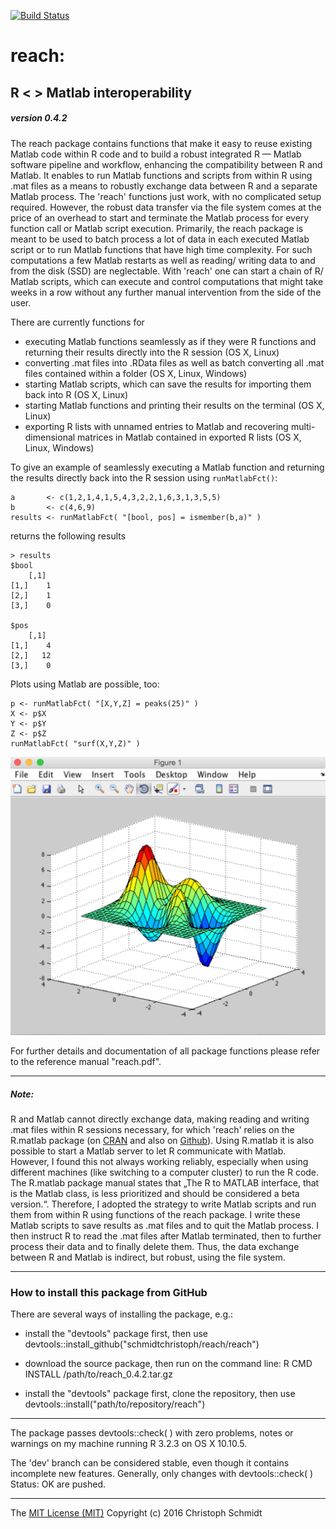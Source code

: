 [![Build Status](https://travis-ci.org/schmidtchristoph/reach.svg?branch=master)](https://travis-ci.org/schmidtchristoph/reach)

# reach:
## R < > Matlab interoperability
##### version 0.4.2

The reach package contains functions that make it easy to reuse existing Matlab code within R code and to build a robust integrated R — Matlab software pipeline and workflow, enhancing the compatibility between R and Matlab. It enables to run Matlab functions and scripts from within R using .mat files as a means to robustly exchange data between R and a separate Matlab process. The 'reach' functions just work, with no complicated setup required. However, the robust data transfer via the file system comes at the price of an overhead to start and terminate the Matlab process for every function call or Matlab script execution. Primarily, the reach package is meant to be used to batch process a lot of data in each executed Matlab script or to run Matlab functions that have high time complexity. For such computations a few Matlab restarts as well as reading/ writing data to and from the disk (SSD) are neglectable. With 'reach' one can start a chain of R/ Matlab scripts, which can execute and control computations that might take weeks in a row without any further manual intervention from the side of the user.

There are currently functions for

- executing Matlab functions seamlessly as if they were R functions and returning their results directly into the R session (OS X, Linux)
- converting .mat files into .RData files as well as batch converting all .mat files contained within a folder (OS X, Linux, Windows)
- starting Matlab scripts, which can save the results for importing them back into R (OS X, Linux)
- starting Matlab functions and printing their results on the terminal (OS X, Linux)
- exporting R lists with unnamed entries to Matlab and recovering multi-dimensional matrices in Matlab contained in exported R lists (OS X, Linux, Windows)

To give an example of seamlessly executing a Matlab function and returning the results directly back into the R session using ```runMatlabFct()```:
```
a       <- c(1,2,1,4,1,5,4,3,2,2,1,6,3,1,3,5,5)
b       <- c(4,6,9)
results <- runMatlabFct( "[bool, pos] = ismember(b,a)" )
```

returns the following results

```
> results
$bool
    [,1]
[1,]    1
[2,]    1
[3,]    0

$pos
    [,1]
[1,]    4
[2,]   12
[3,]    0
```

Plots using Matlab are possible, too:

```
p <- runMatlabFct( "[X,Y,Z] = peaks(25)" )
X <- p$X
Y <- p$Y
Z <- p$Z
runMatlabFct( "surf(X,Y,Z)" )
```

![3-D shaded surface plot](surf.png "3-D shaded surface plot")


For further details and documentation of all package functions please refer to the reference manual "reach.pdf".

---

##### Note:

R and Matlab cannot directly exchange data, making reading and writing .mat files within R sessions necessary, for which 'reach' relies on the R.matlab package (on [CRAN](http://cran.r-project.org/web/packages/R.matlab/index.html) and also on [Github](https://github.com/HenrikBengtsson/R.matlab/)). Using R.matlab it is also possible to start a Matlab server to let R communicate with Matlab. However, I found this not always working reliably, especially when using different machines (like switching to a computer cluster) to run the R code. The R.matlab package manual states that „The R to MATLAB interface, that is the Matlab class, is less prioritized and should be considered a beta version.“. Therefore, I adopted the strategy to write Matlab scripts and run them from within R using functions of the reach package. I write these Matlab scripts to save results as .mat files and to quit the Matlab process. I then instruct R to read the .mat files after Matlab terminated, then to further process their data and to finally delete them. Thus, the data exchange between R and Matlab is indirect, but robust, using the file system.

- - -

### How to install this package from GitHub

There are several ways of installing the package, e.g.:

- install the "devtools" package first, then use devtools::install_github("schmidtchristoph/reach/reach")

- download the source package, then run on the command line: R CMD INSTALL /path/to/reach_0.4.2.tar.gz

- install the "devtools" package first, clone the repository, then use devtools::install("path/to/repository/reach")

- - - 

The package passes devtools::check( ) with zero problems, notes or warnings on my machine running R 3.2.3 on OS X 10.10.5.

The 'dev' branch can be considered stable, even though it contains incomplete new features. Generally, only changes with devtools::check( ) Status: OK are pushed.

- - - 
The [MIT License (MIT)](http://opensource.org/licenses/MIT)
Copyright (c) 2016 Christoph Schmidt
